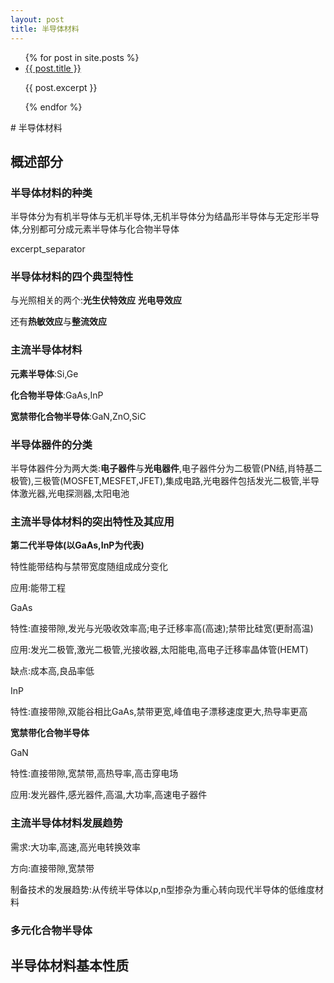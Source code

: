 ```yaml
---
layout: post
title: 半导体材料
---
```

<ul>
  {% for post in site.posts %}
    <li>
      <a href="{{ post.url }}">{{ post.title }}</a>
      <p>{{ post.excerpt }}</p>
    </li>
  {% endfor %}
</ul>
# 半导体材料

## 概述部分

### 半导体材料的种类

半导体分为有机半导体与无机半导体,无机半导体分为结晶形半导体与无定形半导体,分别都可分成元素半导体与化合物半导体

excerpt_separator

### 半导体材料的四个典型特性

与光照相关的两个:**光生伏特效应** **光电导效应**

还有**热敏效应**与**整流效应**

### 主流半导体材料

**元素半导体**:Si,Ge

**化合物半导体**:GaAs,InP

**宽禁带化合物半导体**:GaN,ZnO,SiC

### 半导体器件的分类

半导体器件分为两大类:**电子器件**与**光电器件**,电子器件分为二极管(PN结,肖特基二极管),三极管(MOSFET,MESFET,JFET),集成电路,光电器件包括发光二极管,半导体激光器,光电探测器,太阳电池

### 主流半导体材料的突出特性及其应用

**第二代半导体(以GaAs,InP为代表)**

特性能带结构与禁带宽度随组成成分变化

应用:能带工程

GaAs

特性:直接带隙,发光与光吸收效率高;电子迁移率高(高速);禁带比硅宽(更耐高温)

应用:发光二极管,激光二极管,光接收器,太阳能电,高电子迁移率晶体管(HEMT)

缺点:成本高,良品率低              

InP

特性:直接带隙,双能谷相比GaAs,禁带更宽,峰值电子漂移速度更大,热导率更高

**宽禁带化合物半导体**

GaN

特性:直接带隙,宽禁带,高热导率,高击穿电场

应用:发光器件,感光器件,高温,大功率,高速电子器件 

### 主流半导体材料发展趋势

需求:大功率,高速,高光电转换效率

方向:直接带隙,宽禁带

制备技术的发展趋势:从传统半导体以p,n型掺杂为重心转向现代半导体的低维度材料

### 多元化合物半导体

## 半导体材料基本性质


